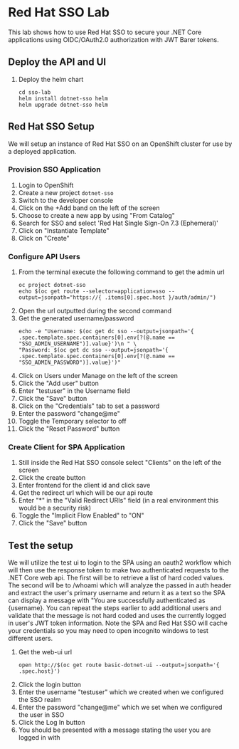 # Red Hat SSO Lab
This lab shows how to use Red Hat SSO to secure your .NET Core applications using OIDC/OAuth2.0 authorization with JWT Barer tokens.

## Deploy the API and UI
1. Deploy the helm chart
    ```
    cd sso-lab
    helm install dotnet-sso helm
    helm upgrade dotnet-sso helm
    ```

## Red Hat SSO Setup
We will setup an instance of Red Hat SSO on an OpenShift cluster for use by a deployed application.

### Provision SSO Application
1. Login to OpenShift
1. Create a new project `dotnet-sso`
1. Switch to the developer console
1. Click on the +Add band on the left of the screen
1. Choose to create a new app by using "From Catalog"
1. Search for SSO and select 'Red Hat Single Sign-On 7.3 (Ephemeral)'
1. Click on "Instantiate Template"
1. Click on "Create"

### Configure API Users
1. From the terminal execute the following command to get the admin url
    ```
    oc project dotnet-sso
    echo $(oc get route --selector=application=sso --output=jsonpath="https://{ .items[0].spec.host }/auth/admin/")
    ```
1. Open the url outputted during the second command
1. Get the generated username/password
    ```
    echo -e "Username: $(oc get dc sso --output=jsonpath='{ .spec.template.spec.containers[0].env[?(@.name == "SSO_ADMIN_USERNAME")].value}')\n " \
    "Password: $(oc get dc sso --output=jsonpath='{ .spec.template.spec.containers[0].env[?(@.name == "SSO_ADMIN_PASSWORD")].value}')"
    ```
1. Click on Users under Manage on the left of the screen
1. Click the "Add user" button
1. Enter "testuser" in the Username field
1. Click the "Save" button
1. Click on the "Credentials" tab to set a password
1. Enter the password "change@me"
1. Toggle the Temporary selector to off
1. Click the "Reset Password" button

### Create Client for SPA Application

1. Still inside the Red Hat SSO console select "Clients" on the left of the screen
1. Click the create button
1. Enter frontend for the client id and click save
1. Get the redirect url which will be our api route
1. Enter "*" in the "Valid Redirect URIs" field (in a real environment this would be a security risk)
1. Toggle the "Implicit Flow Enabled" to "ON"
1. Click the "Save" button

## Test the setup
We will utilize the test ui to login to the SPA using an oauth2 workflow which will then use the response token to make two authenticated requests to the .NET Core web api.  The first will be to retrieve a list of hard coded values.  The second will be to /whoami which will analyze the passed in auth header and extract the user's primary username and return it as a text so the SPA can display a message with "You are successfully authenticated as {username}. You can repeat the steps earlier to add additional users and validate that the message is not hard coded and uses the currently logged in user's JWT token information.  Note the SPA and Red Hat SSO will cache your credentials so you may need to open incognito windows to test different users.

1. Get the web-ui url
    ```
    open http://$(oc get route basic-dotnet-ui --output=jsonpath='{ .spec.host}')
    ```
1. Click the login button
1. Enter the username "testuser" which we created when we configured the SSO realm
1. Enter the password "change@me" which we set when we configured the user in SSO
1. Click the Log In button
1. You should be presented with a message stating the user you are logged in with